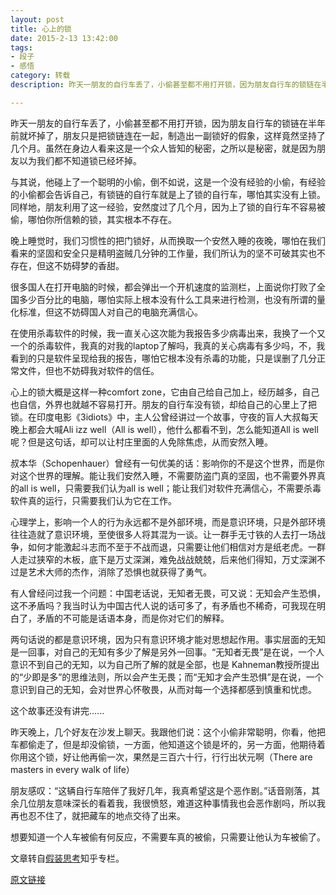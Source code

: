 ```yaml
---
layout: post
title: 心上的锁
date: 2015-2-13 13:42:00
tags: 
- 段子
- 感悟
category: 转载
description: 昨天一朋友的自行车丢了，小偷甚至都不用打开锁，因为朋友自行车的锁链在半年前就坏掉了，朋友只是把锁链连在一起，制造出一副锁好的假象，这样竟然坚持了几个月。虽然在身边人看来这是一个众人皆知的秘密，之所以是秘密，就是因为朋友以为我们都不知道锁已经坏掉。

---
```


昨天一朋友的自行车丢了，小偷甚至都不用打开锁，因为朋友自行车的锁链在半年前就坏掉了，朋友只是把锁链连在一起，制造出一副锁好的假象，这样竟然坚持了几个月。虽然在身边人看来这是一个众人皆知的秘密，之所以是秘密，就是因为朋友以为我们都不知道锁已经坏掉。

与其说，他碰上了一个聪明的小偷，倒不如说，这是一个没有经验的小偷，有经验的小偷都会告诉自己，有锁链的自行车就是上了锁的自行车，哪怕其实没有上锁。同样地，朋友利用了这一经验，安然度过了几个月，因为上了锁的自行车不容易被偷，哪怕你所信赖的锁，其实根本不存在。

晚上睡觉时，我们习惯性的把门锁好，从而换取一个安然入睡的夜晚，哪怕在我们看来的坚固和安全只是精明盗贼几分钟的工作量，我们所认为的坚不可破其实也不存在，但这不妨碍梦的香甜。

很多国人在打开电脑的时候，都会弹出一个开机速度的监测栏，上面说你打败了全国多少百分比的电脑，哪怕实际上根本没有什么工具来进行检测，也没有所谓的量化标准，但这不妨碍国人对自己的电脑充满信心。

在使用杀毒软件的时候，我一直关心这次能为我报告多少病毒出来，我换了一个又一个的杀毒软件，我真的对我的laptop了解吗，我真的关心病毒有多少吗，不，我看到的只是软件呈现给我的报告，哪怕它根本没有杀毒的功能，只是误删了几分正常文件，但也不妨碍我对软件的信任。

心上的锁大概是这样一种comfort zone，它由自己给自己加上，经历越多，自己也自信，外界也就越不容易打开。朋友的自行车没有锁，却给自己的心里上了把锁。在印度电影《3idiots》中，主人公曾经讲过一个故事，守夜的盲人大叔每天晚上都会大喊Ali izz well（All is well），他什么都看不到，怎么能知道All is well呢？但是这句话，却可以让村庄里面的人免除焦虑，从而安然入睡。

叔本华（Schopenhauer）曾经有一句优美的话：影响你的不是这个世界，而是你对这个世界的理解。能让我们安然入睡，不需要防盗门真的坚固，也不需要外界真的all is well，只需要我们认为all is well；能让我们对软件充满信心，不需要杀毒软件真的运行，只需要我们认为它在工作。

心理学上，影响一个人的行为永远都不是外部环境，而是意识环境，只是外部环境往往造就了意识环境，至使很多人将其混为一谈。让一群手无寸铁的人去打一场战争，如何才能激起斗志而不至于不战而退，只需要让他们相信对方是纸老虎。一群人走过狭窄的木板，底下是万丈深渊，难免战战兢兢，后来他们得知，万丈深渊不过是艺术大师的杰作，消除了恐惧也就获得了勇气。

有人曾经问过我一个问题：中国老话说，无知者无畏，可又说：无知会产生恐惧，这不矛盾吗？我当时认为中国古代人说的话可多了，有矛盾也不稀奇，可我现在明白了，矛盾的不可能是话语本身，而是你对它们的解释。

两句话说的都是意识环境，因为只有意识环境才能对思想起作用。事实层面的无知是一回事，对自己的无知有多少了解是另外一回事。“无知者无畏”是在说，一个人意识不到自己的无知，以为自己所了解的就是全部，也是 Kahneman教授所提出的“少即是多”的思维法则，所以会产生无畏；而“无知才会产生恐惧”是在说，一个意识到自己的无知，会对世界心怀敬畏，从而对每一个选择都感到慎重和忧虑。

这个故事还没有讲完......

昨天晚上，几个好友在沙发上聊天。我跟他们说：这个小偷非常聪明，你看，他把车都偷走了，但是却没偷锁，一方面，他知道这个锁是坏的，另一方面，他期待着你用这个锁，好让他再偷一次，果然是三百六十行，行行出状元啊（There are masters in every walk of life）

朋友感叹：“这辆自行车陪伴了我好几年，我真希望这是个恶作剧。”话音刚落，其余几位朋友意味深长的看着我，我很愤怒，难道这种事情我也会恶作剧吗，所以我再也忍不住了，就把藏车的地点交待了出来。

想要知道一个人车被偷有何反应，不需要车真的被偷，只需要让他认为车被偷了。

文章转自[假装思考](http://zhuanlan.zhihu.com/pretendcogitate/)知乎专栏。               

[原文链接](http://zhuanlan.zhihu.com/pretendcogitate/19907596)
